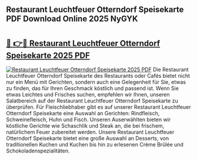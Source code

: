 ## Restaurant Leuchtfeuer Otterndorf Speisekarte PDF Download Online 2025 NyGYK

# <h2><a href="http://gc69lsy.nevu.top/?p=Restaurant+Leuchtfeuer+Otterndorf+Speisekarte">🔗 👉🔴 Restaurant Leuchtfeuer Otterndorf Speisekarte 2025 PDF</a></h2>

[![Restaurant Leuchtfeuer Otterndorf Speisekarte 2025 PDF](https://i.imgur.com/dBaPXMq.png)](http://gc69lsy.nevu.top/?p=Restaurant+Leuchtfeuer+Otterndorf+Speisekarte)
Die Restaurant Leuchtfeuer Otterndorf Speisekarte des Restaurants oder Cafés bietet nicht nur ein Menü mit Gerichten, sondern auch eine Gelegenheit für Sie, etwas zu finden, das für Ihren Geschmack köstlich und passend ist. Wenn Sie etwas Leichtes und Frisches suchen, empfehlen wir Ihnen, unseren Salatbereich auf der Restaurant Leuchtfeuer Otterndorf Speisekarte zu überprüfen. Für Fleischliebhaber gibt es auf unserer Restaurant Leuchtfeuer Otterndorf Speisekarte eine Auswahl an Gerichten: Rindfleisch, Schweinefleisch, Huhn und Fisch. Unseren Auserwählten bieten wir köstliche Gerichte wie Schaschlik und Steak an, die bei frischem, natürlichem Feuer zubereitet werden. Unsere Restaurant Leuchtfeuer Otterndorf Speisekarte bietet eine große Auswahl an Desserts, von traditionellen Kuchen und Kuchen bis hin zu erlesenen Crème Brûlée und Schokoladenspezialitäten.

